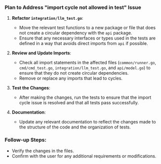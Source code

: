 ### Plan to Address "import cycle not allowed in test" Issue

1. **Refactor `integration/llm_test.go`**:
   - Move the relevant test functions to a new package or file that does not create a circular dependency with the `api` package.
   - Ensure that any necessary interfaces or types used in the tests are defined in a way that avoids direct imports from `api` if possible.

2. **Review and Update Imports**:
   - Check all import statements in the affected files (`common/runner.go`, `cmd/cmd_test.go`, `integration/llm_test.go`, and `api/model.go`) to ensure that they do not create circular dependencies.
   - Remove or replace any imports that lead to cycles.

3. **Test the Changes**:
   - After making the changes, run the tests to ensure that the import cycle issue is resolved and that all tests pass successfully.

4. **Documentation**:
   - Update any relevant documentation to reflect the changes made to the structure of the code and the organization of tests.

### Follow-up Steps:

- Verify the changes in the files.
- Confirm with the user for any additional requirements or modifications.
